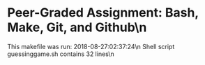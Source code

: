 # Peer-Graded Assignment: Bash, Make, Git, and Github\n
This makefile was run: 2018-08-27:02:37:24\n
Shell script guessinggame.sh contains 32 lines\n
